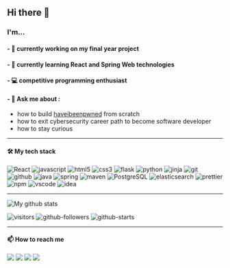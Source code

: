 ## Hi there 👋

### I'm...
#### - 🔭 currently working on my final year project 
#### - 🌱 currently learning React and Spring Web technologies
#### - 💻 competitive programming enthusiast
#### - 💬 Ask me about :
  - how to build [haveibeenpwned](https://haveibeenpwned.com) from scratch
  - how to exit cybersecurity career path to become software developer
  - how to stay curious

---

#### 🛠 My tech stack
<p align?"center">
  <img alt="React" src="https://img.shields.io/badge/-React-45b8d8?style=flat-square&logo=react&logoColor=white" />
  <img alt="javascript" src="https://img.shields.io/badge/-Javascript-F7DF1E?logo=javascript&style=flat-square&logoColor=black" />
  <img alt="html5" src="https://img.shields.io/badge/-HTML5-E34F26?style=flat-square&logo=html5&logoColor=white" />
  <img alt="css3" src="https://img.shields.io/badge/-CSS3-blue?logo=css3&style=flat-square&logoColor=white" />
  <img alt="flask" src="https://img.shields.io/badge/-Flask-black?style=flat-square&logo=flask" />
  <img alt="python" src="https://img.shields.io/badge/-Python-3776AB?logo=python&style=flat-square&logoColor=white" />
  <img alt="jinja" src="https://img.shields.io/badge/-Jinja2-B41717?logo=jinja&style=flat-square" />
  <img alt="git" src="https://img.shields.io/badge/-Git-F05032?style=flat-square&logo=git&logoColor=white" />
  <img alt="github" src="https://img.shields.io/badge/-Github-181717?logo=github&style=flat-square" />
  <img alt="java" src="https://img.shields.io/badge/-Java-007396?logo=java&style=flat-square&logoColor=white" />
  <img alt="spring" src="https://img.shields.io/badge/-Spring-6DB33F?logo=spring&style=flat-square&logoColor=white" />
  <img alt="maven" src="https://img.shields.io/badge/-Maven-C71A36?logo=apache-maven&style=flat-square" />
  <img alt="PostgreSQL" src="https://img.shields.io/badge/-PostgreSQL-336791?logo=postgresql&style=flat-square&logoColor=white" />
  <img alt="elasticsearch" src="https://img.shields.io/badge/-Elasticsearch-005571?logo=elasticsearch&style=flat-square&logoColor=white" />
  <img alt="prettier" src="https://img.shields.io/badge/-Prettier-F7B93E?logo=prettier&style=flat-square&logoColor=black" />
  <img alt="npm" src="https://img.shields.io/badge/-npm-CB3837?logo=npm&style=flat-square" />
  <img alt="vscode" src="https://img.shields.io/badge/-VSCode-007ACC?logo=visual-studio-code&style=flat-square" />
  <img alt="idea" src="https://img.shields.io/badge/-Idea-000000?logo=intellij-idea&style=flat-square" />
</p>

---

![My github stats](https://github-readme-stats.vercel.app/api?username=halitiince&show_icons=true&theme=radical)

![visitors](https://visitor-badge.glitch.me/badge?page_id=halitiince.halitiince)
![github-followers](https://img.shields.io/github/followers/halitiince?style=social)
![github-starts](https://img.shields.io/github/stars/halitiince?affiliations=OWNER%2CCOLLABORATOR&style=social)

---

#### 📫 How to reach me

<p>
  <a href="https://twitter.com/halitiince"><img src="https://img.shields.io/badge/-Twitter-1DA1F2?logo=twitter&logoColor=white"/></a>
  <a href="https://www.hackerrank.com/halitiince"><img src="https://img.shields.io/badge/-Hackerrank-2EC866?logo=hackerrank&logoColor=white"/></a>
  <a href="https://www.linkedin.com/in/halit-ince-84482a148/"><img src="https://img.shields.io/badge/-LinkedIn-0077B5?logo=linkedin&logoColor=white"/></a>
  <a href="https://www.instagram.com/halitiince/"><img src="https://img.shields.io/badge/-Instagram-E4405F?logo=instagram&logoColor=white"/></a>
</p>
